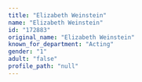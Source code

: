 ```yaml
---
title: "Elizabeth Weinstein"
name: "Elizabeth Weinstein"
id: "172883"
original_name: "Elizabeth Weinstein"
known_for_department: "Acting"
gender: "1"
adult: "false"
profile_path: "null"
---
```

